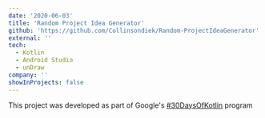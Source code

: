 ```yaml
---
date: '2020-06-03'
title: 'Random Project Idea Generator'
github: 'https://github.com/Collinsondiek/Random-ProjectIdeaGenerator'
external: ''
tech:
  - Kotlin
  - Android Studio
  - unDraw
company: ''
showInProjects: false
---
```


This project was developed as part of Google's [#30DaysOfKotlin](https://eventsonair.withgoogle.com/events/kotlin) program
